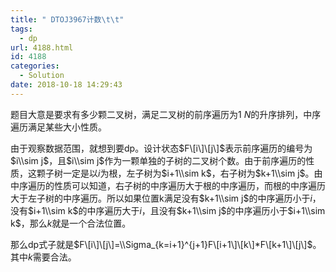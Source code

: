 ```yaml
---
title: " DTOJ3967计数\t\t"
tags:
  - dp
url: 4188.html
id: 4188
categories:
  - Solution
date: 2018-10-18 14:29:43
---
```


题目大意是要求有多少颗二叉树，满足二叉树的前序遍历为$1~N$的升序排列，中序遍历满足某些大小性质。

由于观察数据范围，就想到要dp。设计状态$F\[i\]\[j\]$表示前序遍历的编号为$i\\sim j$，且$i\\sim j$作为一颗单独的子树的二叉树个数。由于前序遍历的性质，这颗子树一定是以$i$为根，左子树为$i+1\\sim k$，右子树为$k+1\\sim j$。由中序遍历的性质可以知道，右子树的中序遍历大于根的中序遍历，而根的中序遍历大于左子树的中序遍历。所以如果位置k满足没有$k+1\\sim j$的中序遍历小于$i$，没有$i+1\\sim k$的中序遍历大于$i$，且没有$k+1\\sim j$的中序遍历小于$i+1\\sim k$，那么$k$就是一个合法位置。

那么dp式子就是$F\[i\]\[j\]=\\Sigma_{k=i+1}^{j+1}F\[i+1\]\[k\]*F\[k+1\]\[j\]$。其中$k$需要合法。